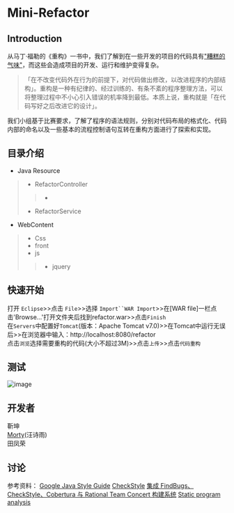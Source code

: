 Mini-Refactor
=============
Introduction
-------------
从马丁·福勒的《重构》一书中，我们了解到在一些开发的项目的代码具有["糟糕的气味"](http://wiki.c2.com/?CodeSmell)，而这些会造成项目的开发、运行和维护变得复杂。<br>
>「在不改变代码外在行为的前提下，对代码做出修改，以改进程序的内部结构」。重构是一种有纪律的、经过训练的、有条不紊的程序整理方法，可以将整理过程中不小心引入错误的机率降到最低。本质上说，重构就是「在代码写好之后改进它的设计」。<br>

我们小组基于比赛要求，了解了程序的语法规则，分别对代码布局的格式化、代码内部的命名以及一些基本的流程控制语句互转在重构方面进行了探索和实现。<br>

目录介绍
------------
* Java Resource
>* RefactorController
>>*
>* RefactorService
* WebContent
>* Css
>* front
>* js
>>* jquery

快速开始
-------------
打开 `Eclipse`>>点击 `File`>>选择 `Import``WAR Import`>>在[WAR file]一栏点击'Browse...'打开文件夹后找到refactor.war>>点击`Finish`<br>
在`Servers`中配置好`Tomcat`(版本：Apache Tomcat v7.0)>>在Tomcat中运行无误后>>在浏览器中输入：http://localhost:8080/refactor<br>
点击`浏览`选择需要重构的代码(大小不超过3M)>>点击`上传`>>点击`代码重构`<br>

测试
-------------
![image](https://upload-images.jianshu.io/upload_images/16032439-89dcc4475bf16edf.gif)

开发者
-------------
靳坤<br> 
[Morty](https://github.com/KevinMorty)(汪诗雨) <br> 
田凤荣<br> 

讨论
-------------
参考资料：
[Google Java Style Guide](https://google.github.io/styleguide/javaguide.html)
[CheckStyle](https://github.com/checkstyle/checkstyle)
[集成 FindBugs、CheckStyle、Cobertura 与 Rational Team Concert 构建系统](https://www.ibm.com/developerworks/cn/rational/integration-rational-team-concert-quality-tools/index.html)
[Static program analysis](https://en.wikipedia.org/wiki/Static_code_analysis)

